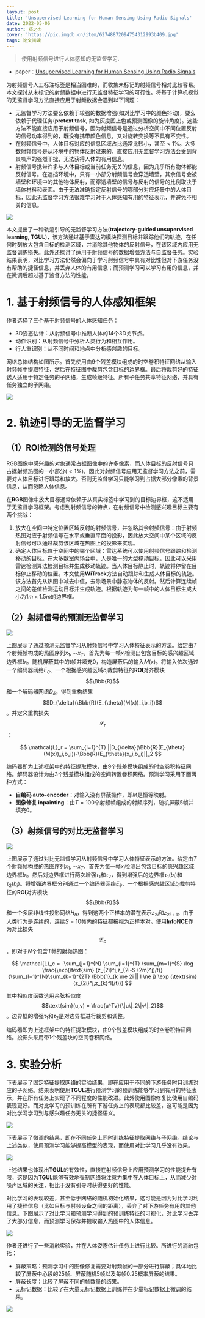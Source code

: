 ```yaml
---
layout: post
title: 'Unsupervised Learning for Human Sensing Using Radio Signals'
date: 2022-05-06
author: 郑之杰
cover: 'https://pic.imgdb.cn/item/62748872094754312993b409.jpg'
tags: 论文阅读
---
```


> 使用射频信号进行人体感知的无监督学习.

- paper：[Unsupervised Learning for Human Sensing Using Radio Signals](http://www.tianhongli.me/papers/rfrcl.pdf)


为射频信号人工标注标签是相当困难的，而收集未标记的射频信号相对比较容易。本文探讨从未标记的射频数据中进行无监督特征学习的可行性。将基于计算机视觉的无监督学习方法直接应用于射频数据会遇到以下问题：
- 无监督学习方法要么依赖于较强的数据增强(如对比学习中的颜色抖动)，要么依赖于代理任务(**pretext task**, 如为灰度图上色或预测图像的旋转角度)。这些方法不能直接应用于射频信号，因为射频信号是通过分析空间中不同位置反射的信号功率得到的，既没有携带颜色信息，又对旋转变换等不具有不变性。
- 在射频信号中，人体目标对应的信息区域占比通常比较小，甚至$<1\%$。大多数射频信号是从环境中的物体反射过来的，直接应用无监督学习方法会受到背景噪声的强烈干扰，无法获得人体的有用信息。
- 射频信号携带许多与人体目标或当前任务无关的信息，因为几乎所有物体都能反射信号。在遮挡环境中，只有一小部分射频信号会穿透墙壁，其余信号会被墙壁和环境中的其他物体反射，而穿透墙壁的信号与反射的信号的比例取决于墙体材料和表面。由于无法准确指定反射信号的哪部分对应场景中的人体目标，因此无监督学习方法很难学习对于人体感知有用的特征表示，并避免不相关的信息。

![](https://pic.imgdb.cn/item/6274d31109475431294b1831.jpg)

本文提出了一种轨迹引导的无监督学习方法(**trajectory-guided unsupervised learning, TGUL**)，该方法通过基于雷达的模块探测目标并跟踪他们的轨迹，在任何时刻放大包含目标的检测区域，并消除其他物体的反射信号，在该区域内应用无监督训练损失。此外还探讨了适用于射频信号的数据增强方法与自监督任务。实验结果表明，对比学习方法仍然会偏向于学习射频信号中具有对比性但对下游任务没有帮助的捷径信息，并丢弃人体的有用信息；而预测学习可以学习有用的信息，并在微调后超过基于监督方法的性能。

# 1. 基于射频信号的人体感知框架
作者选择了三个基于射频信号的人体感知任务：
- 3D姿态估计：从射频信号中推断人体的14个3D关节点。
- 动作识别：从射频信号中分析人类行为和相互作用。
- 行人重识别：从不同时间和地点中分析感兴趣的目标。

网络总体结构如图所示。首先使用由9个残差模块组成的时空卷积特征网络从输入射频帧中提取特征，然后在特征图中裁剪包含目标的边界框。最后将裁剪好的特征送入适用于特定任务的子网络，生成帧级特征。所有子任务共享特征网络，并具有任务独立的子网络。

![](https://pic.imgdb.cn/item/6274d22d094754312949082d.jpg)

# 2. 轨迹引导的无监督学习

## （1）ROI检测的信号处理
RGB图像中感兴趣的对象通常占据图像中的许多像素，而人体目标的反射信号只占据射频热图的一小部分($<1\%$)，因此对射频信号应用无监督学习方法之前，需要对人体目标进行跟踪和放大。否则无监督学习只能学习到占据大部分像素的背景信息，从而忽略人体信息。

在**RGB**图像中放大目标通常依赖于从真实标签中学习到的目标边界框，这不适用于无监督学习框架。考虑到射频信号的特点，在射频信号中检测感兴趣目标主要有两个挑战：
1. 放大在空间中特定位置区域反射的射频信号，并忽略其余射频信号：由于射频热图对应于射频信号在水平或垂直平面的投影，因此放大空间中某个区域的反射信号可以通过裁剪该区域在热图上的投影来实现。
2. 确定人体目标位于空间中的哪个区域：雷达系统可以使用射频信号跟踪和检测移动的目标。在大多数室内场合中，人是唯一的大型移动目标，因此可以采用雷达检测算法检测目标并生成移动轨迹。当人体目标静止时，轨迹将停留在目标停止移动的位置。本文使用**WiTrack**方法自动跟踪和生成人体目标的轨迹。该方法首先从热图中减去中值，去除场景中静态物体的反射。然后计算连续帧之间的差值检测运动目标并生成轨迹。根据轨迹为每一帧中的人体目标生成大小为$1m\times 1.5m$的边界框。

## （2）射频信号的预测无监督学习

![](https://pic.imgdb.cn/item/6274deb8094754312967b9ca.jpg)

上图展示了通过预测无监督学习从射频信号中学习人体特征表示的方法。给定由$T$个射频帧构成的热图序列$x_1,\cdots x_T$，首先为每一帧$x_i$检测出包含目标的感兴趣区域边界框$b_i$。随机屏蔽其中的$t$帧并填充$0$，构造屏蔽后的输入$M(x)$。将输入依次通过一个编码器网络$E_{\theta}$、一个根据感兴趣区域$b_i$裁剪特征的**ROI**对齐模块$$\Bbb{R}$$和一个解码器网络$D_{\delta}$，得到重构结果$$D_{\delta}(\Bbb{R}(E_{\theta}(M(x))_i,b_i))$$。并定义重构损失$$\mathcal{L}_r$$：

$$ \mathcal{L}_r = \sum_{i=1}^{T} ||D_{\delta}(\Bbb{R}(E_{\theta}(M(x))_i,b_i))-\Bbb{R}(E_{\theta}(x_i,b_i)||_2 $$

编码器即为上述框架中的特征提取模块，由9个残差模块组成的时空卷积特征网络。解码器设计为由3个残差模块组成的空间转置卷积网络。预测学习采用下面两种方式：
- **自编码 auto-encoder**：对输入没有屏蔽操作，即$M$是恒等映射。
- **图像修复 inpainting**：由$T=100$个射频帧组成的射频序列，随机屏蔽$5$帧并填充$0$。

## （3）射频信号的对比无监督学习

![](https://pic.imgdb.cn/item/6274e43d094754312975768b.jpg)

上图展示了通过对比无监督学习从射频信号中学习人体特征表示的方法。给定由$T$个射频帧构成的热图序列$x_1,\cdots x_T$，首先为每一帧$x_i$检测出包含目标的感兴趣区域边界框$b_i$。然后对边界框进行两次增强$\tau_1$和$\tau_2$，得到增强后的边界框$\tau_1(b_i)$和$\tau_2(b_i)$。将增强边界框分别通过一个编码器网络$E_{\theta}$、一个根据感兴趣区域$b_i$裁剪特征的**ROI**对齐模块$$\Bbb{R}$$和一个多层非线性投影网络$H_{h}$，得到这两个正样本的潜在表示$z_{2i}$和$z_{2i+1}$。由于人类行为是连续的，连续$S=10$帧内的特征都被视为正样本对。使用**InfoNCE**作为对比损失$$\mathcal{L}_c$$，即对于$N$个包含$T$帧的射频热图：

$$ \mathcal{L}_c = -\sum_{j=1}^{N} \sum_{i=1}^{T} \sum_{m=1}^{S} \log \frac{\exp(\text{sim} (z_{2i}^j,z_{2i-S+2m}^j)/t)}{\sum_{l=1}^{N}\sum_{k=1}^{2T} \Bbb{1}_{k \ne 2i || l \ne j} \exp (\text{sim} (z_{2i}^j,z_{k}^l)/t))} $$

其中相似度函数选用余弦相似度$$\text{sim}(u,v) = \frac{u^Tv}{\|u\|_2\|v\|_2}$$。边界框的增强$\tau_1$和$\tau_2$是对边界框进行裁剪和调整。

编码器即为上述框架中的特征提取模块，由9个残差模块组成的时空卷积特征网络。投影头采用带1个残差块的空间卷积网络。

# 3. 实验分析

下表展示了固定特征提取网络的实验结果，即在应用于不同的下游任务时只训练对应的子网络。结果表明使用**TGUL**进行预测学习的预训练能够学习到有用的特征表示，并在所有任务上实现了不同程度的性能改进。此外使用图像修复比使用自编码表现更好。而对比学习的预训练在所有下游任务上的表现都比较差，这可能是因为对比学习学习到与感兴趣任务无关的捷径语义。

![](https://pic.imgdb.cn/item/6274e6ba09475431297c18c2.jpg)

下表展示了微调的结果，即在不同任务上同时训练特征提取网络与子网络。结论与上述类似，使用预测学习能够提高模型的表现，而使用对比学习几乎没有效果。

![](https://pic.imgdb.cn/item/6274e6cf09475431297c4eb3.jpg)

上述结果也体现出**TGUL**的有效性，直接在射频信号上应用预测学习的性能提升有限，这是因为**TGUL**能够有效地强制网络将注意力集中在人体目标上，从而减少对噪声区域的关注，相比于没有引导时获得更好的性能。

对比学习的表现较差，甚至低于网络的随机初始化结果，这可能是因为对比学习利用了捷径信息（比如目标与射频设备之间的距离），丢弃了对下游任务有用的其他信息。下图展示了对比学习和预测学习得到的预训练特征的可视化，对比学习丢弃了大部分信息，而预测学习保存并提取输入热图中的人体信息。

![](https://pic.imgdb.cn/item/6274e7fa09475431297f2604.jpg)

作者还进行了一些消融实验，并在人体姿态估计任务上进行比较。所进行的消融包括：
- 屏蔽策略：预测学习中的图像修复需要对射频帧的一部分进行屏蔽；具体地比较了屏蔽中心段的$25$帧、屏蔽随机$5$帧以及每帧$0.25$概率屏蔽的结果。
- 屏蔽长度：比较了屏蔽不同的帧数量的结果。
- 无标记数据：比较了在大量无标记数据上训练并在少量标记数据上微调的结果。

![](https://pic.imgdb.cn/item/6274fe5f0947543129b7c14b.jpg)